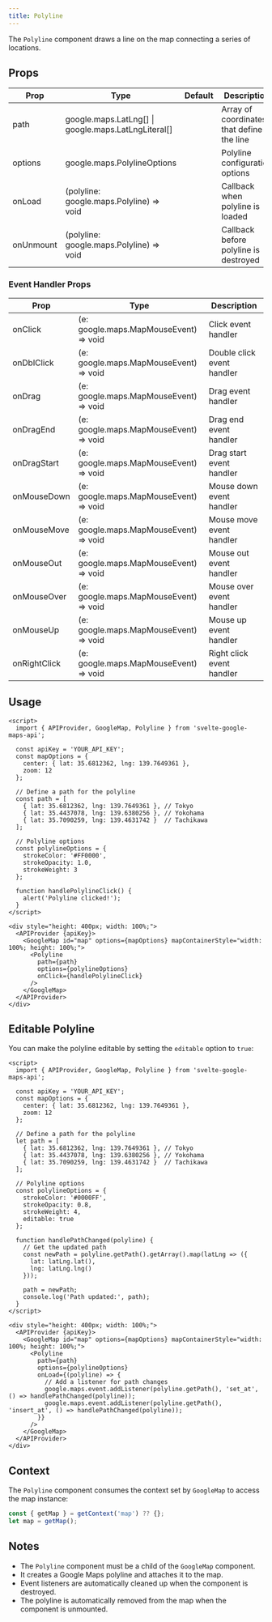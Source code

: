 ```yaml
---
title: Polyline
---
```


The `Polyline` component draws a line on the map connecting a series of locations.

## Props

| Prop | Type | Default | Description |
|------|------|---------|-------------|
| path | google.maps.LatLng[] \| google.maps.LatLngLiteral[] | | Array of coordinates that define the line |
| options | google.maps.PolylineOptions | | Polyline configuration options |
| onLoad | (polyline: google.maps.Polyline) => void | | Callback when polyline is loaded |
| onUnmount | (polyline: google.maps.Polyline) => void | | Callback before polyline is destroyed |

### Event Handler Props

| Prop | Type | Description |
|------|------|-------------|
| onClick | (e: google.maps.MapMouseEvent) => void | Click event handler |
| onDblClick | (e: google.maps.MapMouseEvent) => void | Double click event handler |
| onDrag | (e: google.maps.MapMouseEvent) => void | Drag event handler |
| onDragEnd | (e: google.maps.MapMouseEvent) => void | Drag end event handler |
| onDragStart | (e: google.maps.MapMouseEvent) => void | Drag start event handler |
| onMouseDown | (e: google.maps.MapMouseEvent) => void | Mouse down event handler |
| onMouseMove | (e: google.maps.MapMouseEvent) => void | Mouse move event handler |
| onMouseOut | (e: google.maps.MapMouseEvent) => void | Mouse out event handler |
| onMouseOver | (e: google.maps.MapMouseEvent) => void | Mouse over event handler |
| onMouseUp | (e: google.maps.MapMouseEvent) => void | Mouse up event handler |
| onRightClick | (e: google.maps.MapMouseEvent) => void | Right click event handler |

## Usage

```svelte
<script>
  import { APIProvider, GoogleMap, Polyline } from 'svelte-google-maps-api';
  
  const apiKey = 'YOUR_API_KEY';
  const mapOptions = {
    center: { lat: 35.6812362, lng: 139.7649361 },
    zoom: 12
  };
  
  // Define a path for the polyline
  const path = [
    { lat: 35.6812362, lng: 139.7649361 }, // Tokyo
    { lat: 35.4437078, lng: 139.6380256 }, // Yokohama
    { lat: 35.7090259, lng: 139.4631742 }  // Tachikawa
  ];
  
  // Polyline options
  const polylineOptions = {
    strokeColor: '#FF0000',
    strokeOpacity: 1.0,
    strokeWeight: 3
  };
  
  function handlePolylineClick() {
    alert('Polyline clicked!');
  }
</script>

<div style="height: 400px; width: 100%;">
  <APIProvider {apiKey}>
    <GoogleMap id="map" options={mapOptions} mapContainerStyle="width: 100%; height: 100%;">
      <Polyline 
        path={path} 
        options={polylineOptions}
        onClick={handlePolylineClick}
      />
    </GoogleMap>
  </APIProvider>
</div>
```

## Editable Polyline

You can make the polyline editable by setting the `editable` option to `true`:

```svelte
<script>
  import { APIProvider, GoogleMap, Polyline } from 'svelte-google-maps-api';
  
  const apiKey = 'YOUR_API_KEY';
  const mapOptions = {
    center: { lat: 35.6812362, lng: 139.7649361 },
    zoom: 12
  };
  
  // Define a path for the polyline
  let path = [
    { lat: 35.6812362, lng: 139.7649361 }, // Tokyo
    { lat: 35.4437078, lng: 139.6380256 }, // Yokohama
    { lat: 35.7090259, lng: 139.4631742 }  // Tachikawa
  ];
  
  // Polyline options
  const polylineOptions = {
    strokeColor: '#0000FF',
    strokeOpacity: 0.8,
    strokeWeight: 4,
    editable: true
  };
  
  function handlePathChanged(polyline) {
    // Get the updated path
    const newPath = polyline.getPath().getArray().map(latLng => ({
      lat: latLng.lat(),
      lng: latLng.lng()
    }));
    
    path = newPath;
    console.log('Path updated:', path);
  }
</script>

<div style="height: 400px; width: 100%;">
  <APIProvider {apiKey}>
    <GoogleMap id="map" options={mapOptions} mapContainerStyle="width: 100%; height: 100%;">
      <Polyline 
        path={path} 
        options={polylineOptions}
        onLoad={(polyline) => {
          // Add a listener for path changes
          google.maps.event.addListener(polyline.getPath(), 'set_at', () => handlePathChanged(polyline));
          google.maps.event.addListener(polyline.getPath(), 'insert_at', () => handlePathChanged(polyline));
        }}
      />
    </GoogleMap>
  </APIProvider>
</div>
```

## Context

The `Polyline` component consumes the context set by `GoogleMap` to access the map instance:

```javascript
const { getMap } = getContext('map') ?? {};
let map = getMap();
```

## Notes

- The `Polyline` component must be a child of the `GoogleMap` component.
- It creates a Google Maps polyline and attaches it to the map.
- Event listeners are automatically cleaned up when the component is destroyed.
- The polyline is automatically removed from the map when the component is unmounted.
